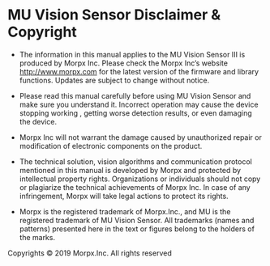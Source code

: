 # MU Vision Sensor Disclaimer & Copyright

- The information in this manual applies to the MU Vision Sensor III is produced by Morpx Inc. Please check the Morpx Inc’s website http://www.morpx.com for the latest version of the firmware and library functions. Updates are subject to change without notice.

- Please read this manual carefully before using MU Vision Sensor and make sure
you understand it. Incorrect operation may cause the device stopping working , getting worse detection results, or even damaging the device.

- Morpx Inc will not warrant the damage caused by unauthorized repair or modification of electronic components on the product.

- The technical solution, vision algorithms and communication protocol mentioned in this manual is developed by Morpx and protected by intellectual property rights. Organizations or individuals should not copy or plagiarize the technical achievements of Morpx Inc. In case of any infringement, Morpx will take legal actions to protect its rights.

- Morpx is the registered trademark of Morpx.Inc., and MU is the registered trademark of MU Vision Sensor. All trademarks (names and patterns) presented here in the text or figures belong to the holders of the marks.

Copyrights © 2019 Morpx.Inc. All rights reserved
